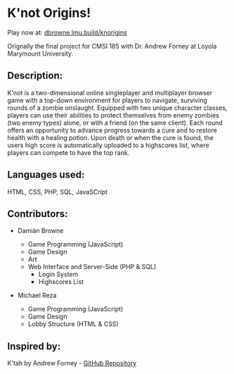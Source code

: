 # K'not Origins!

Play now at: [dbrowne.lmu.build/knorigins](dbrowne.lmu.build/knorigins)

Orignally the final project for CMSI 185 with Dr. Andrew Forney at Loyola Marymount University.

## Description:
K'not is a two-dimensional online singleplayer and multiplayer browser
game with a top-down environment for players to navigate, surviving rounds
of a zombie onslaught. Equipped with two unique character classes, players
can use their abilities to protect themselves from enemy zombies (two
enemy types) alone, or with a friend (on the same client). Each round
offers an opportunity to advance progress towards a cure and to restore health
with a healing potion. Upon death or when the cure is found, the users high score is
automatically uploaded to a highscores list, where players can compete
to have the top rank.

## Languages used:
HTML, CSS, PHP, SQL, JavaSCript

## Contributors:
* Damián Browne
  * Game Programming (JavaScript)
  * Game Design
  * Art
  * Web Interface and Server-Side (PHP & SQL)
    * Login System
    * Highscores List

* Michael Reza
  * Game Programming (JavaScript)
  * Game Design
  * Lobby Structure (HTML & CSS)

## Inspired by:
K'tah by Andrew Forney - [GitHub Repository](https://github.com/Forns/ktah)
